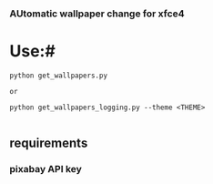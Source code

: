 ### AUtomatic wallpaper change for xfce4
# Use:#
```
python get_wallpapers.py

or

python get_wallpapers_logging.py --theme <THEME>


```
## requirements ##
### pixabay API key ###
